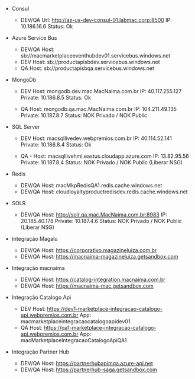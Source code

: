 - Consul
  - DEV/QA
      Url: http://az-us-dev-consul-01.labmac.corp:8500 
      IP: 10.186.16.6
      Status: Ok

- Azure Service Bus
  - DEV/QA
      Host: sb://macmarketplaceeventhubdev01.servicebus.windows.net
  - DEV
      Host: sb://productapisbdev.servicebus.windows.net
  - QA
      Host: sb://productapisbqa.servicebus.windows.net

- MongoDb
  - DEV 
      Host: mongodb.dev.mac.MacNaima.com.br
      IP: 40.117.255.127
      Private: 10.186.8.5
      Status: Ok

  - QA
      Host: mongodb.qa.mac.MacNaima.com.br
      IP: 104.211.49.135
      Private: 10.187.8.7
      Status: NOK Privado / NOK Public
    
- SQL Server
  - DEV 
      Host: macsqllivedev.webpremios.com.br
      IP: 40.114.52.141
      Private: 10.186.8.4
      Status: Ok

  - QA - 
      Host: macsqllivehml.eastus.cloudapp.azure.com
      IP: 13.82.95.56
      Private: 10.187.8.4
      Status: NOK Privado / NOK Public (Liberar NSG)

- Redis
  - DEV/QA 
      Host: macMkpRedisQA1.redis.cache.windows.net
  - DEV/QA
      Host: cloudloyaltyproductredisdev.redis.cache.windows.net

- SOLR
  - DEV/QA
      Host: http://solr.qa.mac.MacNaima.com.br:8983
      IP: 20.185.40.178
      Private: 10.187.4.6
      Status: NOK Privado / NOK Public (Liberar NSG)

- Integração Magalu
  - DEV/QA
      Host: https://corporativo.magazineluiza.com.br
  - DEV/QA
      Host: https://macnaima-magazineluiza.getsandbox.com

- Integração macnaima
  - DEV/QA
      Host: https://catalog-integration.macnaima.com.br
  - DEV/QA
      Host: https://macnaima-mac.getsandbox.com

- Integração Catalogo Api
  - DEV
      Host: https://dev1-marketplace-integracao-catalogo-api.webpremios.com.br
      App: macmarketplaceintegracaocatalogoapidev01
  - QA
      Host: https://qa1-marketplace-integracao-catalogo-api.webpremios.com.br
      App: macMarketplaceIntegracaoCatalogoApiQA1

- Integração Partner Hub
  - DEV/QA
      Host: https://partnerhubapimqa.azure-api.net
  - DEV/QA
      Host: https://partnerhub-saga.getsandbox.com
